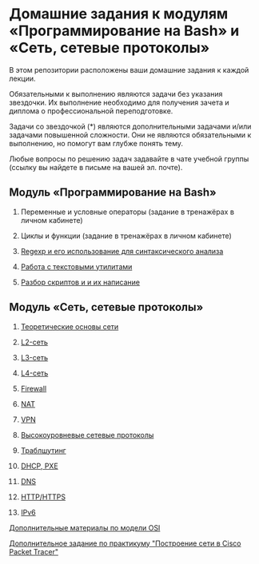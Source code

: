 # Домашние задания к модулям  «Программирование на Bash» и «Сеть, сетевые протоколы» 

В этом репозитории расположены ваши домашние задания к каждой лекции. 

Обязательными к выполнению являются задачи без указания звездочки. Их выполнение необходимо для получения зачета и диплома о профессиональной переподготовке.

Задачи со звездочкой (*) являются дополнительными задачами и/или задачами повышенной сложности. Они не являются обязательными к выполнению, но помогут вам глубже понять тему.

Любые вопросы по решению задач задавайте в чате учебной группы (ссылку вы найдете в письме на вашей эл. почте).

## Модуль «Программирование на Bash»

1. Переменные и условные операторы (задание в тренажёрах в личном кабинете)

2. Циклы и функции (задание в тренажёрах в личном кабинете)

3. [Regexp и его использование для синтаксического анализа](5-03.md)

4. [Работа с текстовыми утилитами](5-04.md)

5. [Разбор скриптов и и их написание](5-05.md)


## Модуль «Сеть, сетевые протоколы» 	

1. [Теоретические основы сети](4-01.md)  

2. [L2-сеть](4-02.md)

3. [L3-сеть](4-03.md)

4. [L4-сеть](4-04.md)

5. [Firewall](4-09.md)

6. [NAT](4-05.md)

7. [VPN](4-06.md)

8. [Высокоуровневые сетевые протоколы](4-07.md)

9. [Траблшутинг](4-08.md)

10. [DHCP, PXE](4-10.md)

11. [DNS](4-11.md)

12. [HTTP/HTTPS](4-12.md)

13. [IPv6](4-13.md)

[Дополнительные материалы по модели OSI](4-01-osi.md)

[Дополнительное задание по практикуму "Построение сети в Cisco Packet Tracer"](https://github.com/netology-code/snet-homeworks/blob/snet-18/extratask_workshop.md)


